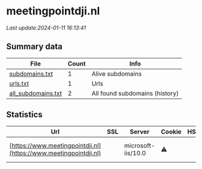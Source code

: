 # meetingpointdji.nl
*Last update:2024-01-11 16:13:41*
## Summary data
| File       | Count | Info |
|------------|-------|------|
|[subdomains.txt](/data/meetingpointdji/subdomains.txt)|1|Alive subdomains|
|[urls.txt](/data/meetingpointdji/urls.txt)|1|Urls|
|[all_subdomains.txt](/data/meetingpointdji/all_subdomains.txt)|2|All found subdomains (history)|
## Statistics
| Url | SSL | Server | Cookie | HSTS | CSP | XFO | XXP | RP | Tech |
|------------|-------|------|------|------|------|------|------|------|------|
|[https://www.meetingpointdji.nl](https://www.meetingpointdji.nl)| |microsoft-iis/10.0|:warning: | | | | |:white_check_mark: |Azure IIS:10.0 Micro...|